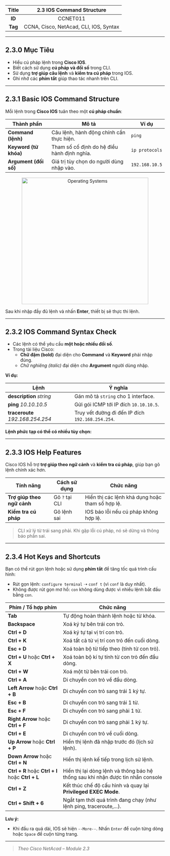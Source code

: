 | **Title** | 2.3 IOS Command Structure |
|:---------:|:--------------------------:|
| **ID**    | CCNET011                   |
| **Tag**   | CCNA, Cisco, NetAcad, CLI, IOS, Syntax |

---

## 2.3.0 Mục Tiêu
- Hiểu cú pháp lệnh trong **Cisco IOS**.
- Biết cách sử dụng **cú pháp và đối số** trong CLI.
- Sử dụng **trợ giúp câu lệnh** và **kiểm tra cú pháp** trong IOS.
- Ghi nhớ các **phím tắt** giúp thao tác nhanh trên CLI.

---

## 2.3.1 Basic IOS Command Structure

Mỗi lệnh trong **Cisco IOS** tuân theo một **cú pháp chuẩn**:


| **Thành phần** | **Mô tả** | **Ví dụ** |
|----------------|-----------|-----------|
| **Command (lệnh)** | Câu lệnh, hành động chính cần thực hiện. | `ping` |
| **Keyword (từ khóa)** | Tham số cố định do hệ điều hành định nghĩa. | `ip protocols` |
| **Argument (đối số)** | Giá trị tùy chọn do người dùng nhập vào. | `192.168.10.5` |

<p align="center">
  <img src="../../images/kì 1/module 2/2.3.1.png" alt="Operating Systems" width="400"/>
</p>

Sau khi nhập đầy đủ lệnh và nhấn **Enter**, thiết bị sẽ thực thi lệnh.

---

## 2.3.2 IOS Command Syntax Check

- Các lệnh có thể yêu cầu **một hoặc nhiều đối số**.
- Trong tài liệu Cisco:
  - **Chữ đậm (bold)** đại diện cho **Command** và **Keyword** phải nhập đúng.
  - *Chữ nghiêng (italic)* đại diện cho **Argument** người dùng nhập.

**Ví dụ:**

| **Lệnh** | **Ý nghĩa** |
|----------|-------------|
| **description** *string* | Gán mô tả `string` cho 1 interface. |
| **ping** *10.10.10.5* | Gửi gói ICMP tới IP đích `10.10.10.5`. |
| **traceroute** *192.168.254.254* | Truy vết đường đi đến IP đích `192.168.254.254`. |

**Lệnh phức tạp có thể có nhiều tùy chọn:**


---

## 2.3.3 IOS Help Features

Cisco IOS hỗ trợ **trợ giúp theo ngữ cảnh** và **kiểm tra cú pháp**, giúp bạn gõ lệnh chính xác hơn.

| **Tính năng** | **Cách sử dụng** | **Chức năng** |
|---------------|------------------|----------------|
| **Trợ giúp theo ngữ cảnh** | Gõ `?` tại CLI | Hiển thị các lệnh khả dụng hoặc tham số hợp lệ.|
| **Kiểm tra cú pháp** | Gõ lệnh sai | IOS báo lỗi nếu cú pháp không hợp lệ. |

> CLI xử lý từ trái sang phải. Khi gặp lỗi cú pháp, nó sẽ dừng và thông báo phần sai.

---

## 2.3.4 Hot Keys and Shortcuts

Bạn có thể rút gọn lệnh hoặc sử dụng **phím tắt** để tăng tốc quá trình cấu hình:

- Rút gọn lệnh: `configure terminal` ➝ `conf t` (vì `conf` là duy nhất).
- Không được rút gọn mơ hồ: `con` không dùng được vì nhiều lệnh bắt đầu bằng `con`.

| **Phím / Tổ hợp phím**              | **Chức năng**                          |
|-----------------|----------------------------------------------------------------------|
| **Tab**      | Tự động hoàn thành lệnh hoặc từ khóa.                                     |
| **Backspace** | Xoá ký tự bên trái con trỏ.                                                |
| **Ctrl + D**  | Xoá ký tự tại vị trí con trỏ.                                              |
| **Ctrl + K**  | Xoá tất cả từ vị trí con trỏ đến cuối dòng.                               |
| **Esc + D**   | Xoá toàn bộ từ tiếp theo (tính từ con trỏ).                               |
| **Ctrl + U** hoặc **Ctrl + X**     | Xoá toàn bộ kí tự tính từ con trỏ đến đầu dòng.   |
| **Ctrl + W**                       | Xoá một từ bên trái con trỏ.                     |
| **Ctrl + A**                       | Di chuyển con trỏ về đầu dòng.                     |
| **Left Arrow** hoặc **Ctrl + B**   | Di chuyển con trỏ sang trái 1 ký tự.                |
| **Esc + B**                        | Di chuyển con trỏ sang trái 1 từ.                  |
| **Esc + F**                        | Di chuyển con trỏ sang phải 1 từ.                   |
| **Right Arrow** hoặc **Ctrl + F**  | Di chuyển con trỏ sang phải 1 ký tự.               |
| **Ctrl + E**                       | Di chuyển con trỏ về cuối dòng.                    |
| **Up Arrow** hoặc **Ctrl + P**     | Hiển thị lệnh đã nhập trước đó (lịch sử lệnh).      |
| **Down Arrow** hoặc **Ctrl + N**   | Hiển thị lệnh kế tiếp trong lịch sử lệnh.           |
| **Ctrl + R** hoặc **Ctrl + I** hoặc **Ctrl + L**     | Hiển thị lại dòng lệnh và thông báo hệ thống sau khi nhận được tin nhắn console |
| **Ctrl + Z**    | Kết thúc chế độ cấu hình và quay lại **Privileged EXEC Mode**.         |
| **Ctrl + Shift + 6** | Ngắt tạm thời quá trình đang chạy (như lệnh ping, traceroute,...). |


**Lưu ý:**  
- Khi đầu ra quá dài, IOS sẽ hiện `--More--`. Nhấn `Enter` để cuộn từng dòng hoặc `Space` để cuộn từng trang.

---

> *Theo Cisco NetAcad – Module 2.3*
